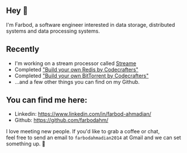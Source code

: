 ## Hey 👋

I'm Farbod, a software engineer interested in
data storage, distributed systems and data processing systems.

## Recently
- I'm working on a stream processor called [Streame](https://github.com/farbodahm/streame)
- Completed ["Build your own Redis by Codecrafters"](https://github.com/farbodahm/codecrafters-redis-go)
- Completed ["Build your own BitTorrent by Codecrafters"](https://github.com/farbodahm/codecrafters-bittorrent-go)
- ...and a few other things you can find on my Github.

## You can find me here:

- Linkedin: https://www.linkedin.com/in/farbod-ahmadian/
- ️Github: https://github.com/farbodahm/

I love meeting new people. If you'd like to grab a coffee or chat,  
feel free to send an email to `farbodahmadian2014` at Gmail and we can set something up. 🙂
